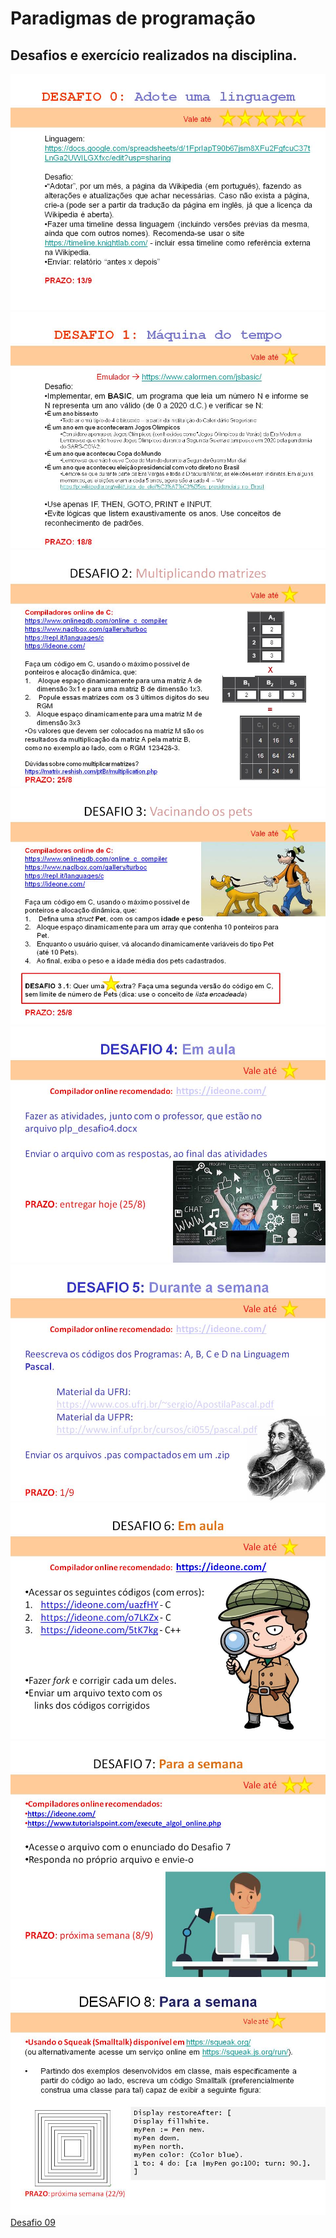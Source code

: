 # Paradigmas de programação

Desafios e exercício realizados na disciplina.
---------------------------------------------
![](/desafio00.jpg)
![](/desafio01.jpg)
![](/desafio02.jpg)
![](/desafio03.jpg)
![](/desafio04.jpg)
![](/desafio05.jpg)
![](/desafio06.jpg)
![](/desafio07.jpg)
![](/desafio08.jpg)
[Desafio 09](/desafio09.pdf)
